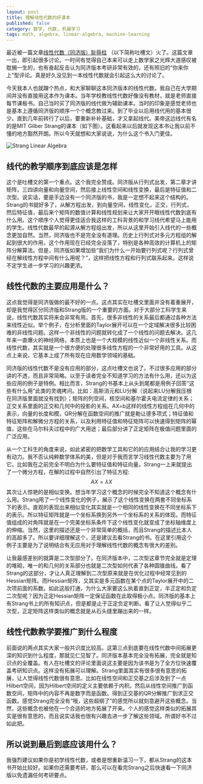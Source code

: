 ```yaml
---
layout: post
title: 理解线性代数的好课本
published: false
category: 数学, 代数, 机器学习
tags: math, algebra, linear-algebra, machine-learning
---
```


最近被一篇文章[线性代数（同济版）耻辱柱](https://zhuanlan.zhihu.com/p/199665495) （以下简称吐槽文）火了。这篇文章一出，即引起很多讨论。一时间有觉得自己本来可以走上数学家之光辉大道感叹被耽搁一生的，也有奋起反击认为同济版本考研非常有效的，还有照旧的“你来你上”型评论。真是好久没见到一本线性代数就会引起这么大的讨论了。

今天我本人也就蹭个热点，和大家聊聊这本同济版本的线性代数。我自己在大学期间并没有直接用这本作为课本。当年学校教线性代数好像没有教材，就是老师直接每节课板书。自己当时买了同济版的线代做为辅助课本。当时的印象是感觉老师也是基本上遵循同济版的顺序一个个概念教过来。到了毕业以后用线代用的基本很少。直到几年前转行了以后，要重新补补基础，才又拿起线代。美帝这边线代有名的是MIT Gilber Strang的课本（如下图）。这看起来以后就发现这本书让我以前不懂的地方豁然开朗。所以今天就想和大家说说，为什么这个书入门更佳。

![Strang Linear Algebra](https://i.gr-assets.com/images/S/compressed.photo.goodreads.com/books/1348384442l/179699.jpg)

## 线代的教学顺序到底应该是怎样

这个是吐槽文的第一个重点。这个我完全赞成。同济版从行列式出发，第二章才讲矩阵，三四讲向量和向量空间，然后接上线性空间和线性变换，最后是特征值和二次型。说实话，要是手边没有一个同济版的书，我是一定想不起来这个结构的。Strang的书就好多了，从解方程出发，到向量空间，线性变化，正交，行列式，然后特征值，最后来个矩阵的数值计算和线性规划来让大家开开眼线性代数到底有什么用。这个顺序个人觉得更佳适合我这样的工科背景的和学习线代希望马上能用的学生。线性代数最早的起源从解方程组出发，所以从这里开始引入线代的一些概念更加自然。当然，同济版也不是完全没有道理。历史上行列式对多元方程组的解起到很大的作用，这个作用现在已经完全没落了，特别是各种高效的计算机上的矩阵分解算法。但是，同济版如果增加些“我们为什么一开始要行列式呢？行列式曾经在解线性方程中间有什么用呢？”，这样把线性方程和行列式联系起来。这样说不定学生进一步学习的兴趣更浓。

## 线性代数的主要应用是什么？

这点我觉得是同济版做的最不好的一点。这点其实在吐槽文里面并没有着重展开，却是我觉得区分同济版和Strang版的一个重要的方面。对于大部分工科学生来说，线性代数其实将来会非常有用。首先，很多非线性的关系最后都通过各种方法来线性近似。举个例子，在分析里面的Taylor展开可以在一个定域解决很多比较困难的非线性问题。这样一个非线性的问题就转化成了一个线性的问题去解决。这几年来一直爆火的神经网络，本质上也是一个大规模的线性近似一个非线性关系。而线性代数，其实就是一个很方便的处理很多线性方程的一个非常好用的工具。从这点上来说，它基本上成了所有现在应用数学领域的基础。

同济版的线性代数不是没有应用的部分，这点吐槽文也说了。不过很多应用的部分讲的不透，而且非常简略。以至于读者完全不知道学习的方法有什么用，还以为这些应用的例子是特例。相比而言，Strang的书基本上从头到尾都是用例子回答“这些有什么用”此类的灵魂拷问。比如：高斯消元和LU分解（说起来LU分解我压根在同济版里面就没有找到）；矩阵的列空间，核空间和基尔霍夫电流定律的关系；正交关系里面的正交和几何中的投影的关系。AX=b这样的线性方程组在几何中的表示，向量的长度和模，QR分解在函数空间的推广就是勒让德多项式；特征值和特征矩阵和解微分方程的关系，以及利用特征值和特征矩阵可以快速得到矩阵的幂值，这些在马尔科夫过程中的广大用途；最后部分讲了正定矩阵在极值问题里面的广泛应用。

从一个工科生的角度来说，如此紧密的把数学工具和它的的应用结合让我的学习更有动力。我不否认纯粹数学体系的美，但是对于我而言学习线性代数主要为了用它。比如我在之前完全不明白为什么要特征值和特征向量。Strang一上来就提出了一个微分方程，在解的过程中自然引出了特征方程:
$$
AX = \lambda X
$$
其次让人惊艳的是相似变换。想当年学习这个概念的时候完全不知道这个概念有什么用。Strang用了一个线性变化的例子，展示了这个线性变换在两套不同坐标系下的表示。直观的表现出来相似变化其实就是一个相同的线性变换在不同坐标系下的表示。所以特征矩阵就是一个坐标系换到另外一个坐标系的关系的体现。而特征值组成的对角阵就是在一个完美坐标系条件下这个线性变化就变成了坐标轴维度上的伸缩。当然，这里的描述还是一个非常简单的概括，而且Strang的描述比本人的高超多了。所以要详细理解这个，还是建议去看Strang的书。在这里引用这个例子主要是为了说明结合有无应用对于理解线性代数的概念有很大的差别。

让我最感差别的就算是二次型部分了。在同济版本中，二次型这章节完全就是定理的堆砌，唯一的和几何的关系部分也就是二次型如何代表了各种圆锥曲线。看了Strang的这部分，才让人真正理解到二次型原来就是在优化过程中经常见到的Hessian矩阵。而Hessian矩阵，又其实是多元函数在某个点的Taylor展开中的二次项前面的系数。如此这般打通，为什么大家要这么执着直到正定，半正定和负定二次型呢？因为正定Hessian矩阵一定保证函数在此取得极小点。同济版的基本上有Strang书上的所有知识点，但是都是止于正定负定判断。看了让人觉得似乎二次型，正定矩阵这样类似的概念就是从石头缝里蹦出来的一样。

## 线性代数教学要推广到什么程度

前面说的两点其实大家一般共识度比较高。这第三点到底要在线性代数中间拓展更深的知识到什么程度，那就见仁见智了。同济版本基本完全没有拓展，完全就是知识点的全覆盖。有人在吐槽文的评论里面说这主要是因为该书是为了全方位快速覆盖考研知识点。这样没有拓展可以理解。Strang里面其实有很多很有意思的拓展，让人觉得线性代数很有意思。比如在线性空间和正交基之后涉及到了一点Hilbert空间，因为Hilbert空间的定义主要依赖于内积。然后从线性空间推广到函数空间，矩阵中的内容不再是数字而是函数。得到正交基的QR分解推广到求正交函数。感觉Strang完全没有“哦，这些超纲了”的感觉所以就刻意避开这些概念。当然，这些概念也被他在一个合适的地方拓展了开来。个人的感觉这样类似的拓展其实是很有意思的，而且说实话我也很有兴趣去进一步了解这些领域。所谓好书不过如此把。

## 所以说到最后到底应该用什么？

我强烈建议如果你是初学线性代数，或者是想重新温习一下，都从Strang的这本书开始比较好。如果你还需要考研，那么可以在看完Strang之后快速看一下同济版以免遗漏任何考研要点。